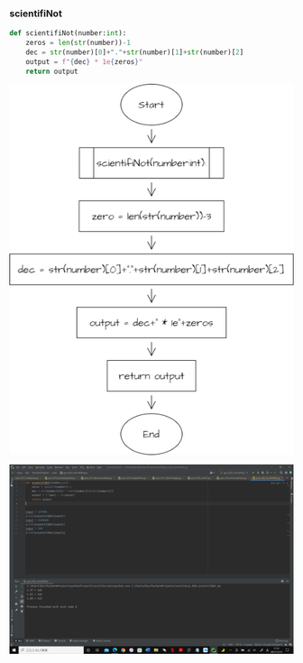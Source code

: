 ### scientifiNot

```.py
def scientifiNot(number:int):
    zeros = len(str(number))-1
    dec = str(number)[0]+"."+str(number)[1]+str(number)[2]
    output = f"{dec} * 1e{zeros}"
    return output
```

![](quiz_020_scientifiNot.drawio.png)

![](quiz_020.png)
